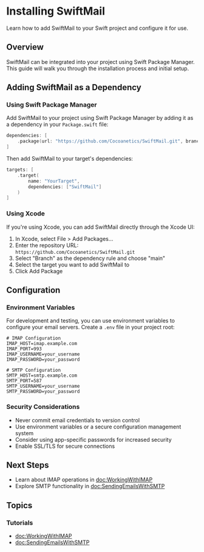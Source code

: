 # Installing SwiftMail

Learn how to add SwiftMail to your Swift project and configure it for use.

## Overview

SwiftMail can be integrated into your project using Swift Package Manager. This guide will walk you through the installation process and initial setup.

## Adding SwiftMail as a Dependency

### Using Swift Package Manager

Add SwiftMail to your project using Swift Package Manager by adding it as a dependency in your `Package.swift` file:

```swift
dependencies: [
    .package(url: "https://github.com/Cocoanetics/SwiftMail.git", branch: "main")
]
```

Then add SwiftMail to your target's dependencies:

```swift
targets: [
    .target(
        name: "YourTarget",
        dependencies: ["SwiftMail"]
    )
]
```

### Using Xcode

If you're using Xcode, you can add SwiftMail directly through the Xcode UI:

1. In Xcode, select File > Add Packages...
2. Enter the repository URL: `https://github.com/Cocoanetics/SwiftMail.git`
3. Select "Branch" as the dependency rule and choose "main"
4. Select the target you want to add SwiftMail to
5. Click Add Package

## Configuration

### Environment Variables

For development and testing, you can use environment variables to configure your email servers. Create a `.env` file in your project root:

```
# IMAP Configuration
IMAP_HOST=imap.example.com
IMAP_PORT=993
IMAP_USERNAME=your_username
IMAP_PASSWORD=your_password

# SMTP Configuration
SMTP_HOST=smtp.example.com
SMTP_PORT=587
SMTP_USERNAME=your_username
SMTP_PASSWORD=your_password
```

### Security Considerations

- Never commit email credentials to version control
- Use environment variables or a secure configuration management system
- Consider using app-specific passwords for increased security
- Enable SSL/TLS for secure connections

## Next Steps

- Learn about IMAP operations in <doc:WorkingWithIMAP>
- Explore SMTP functionality in <doc:SendingEmailsWithSMTP>

## Topics

### Tutorials

- <doc:WorkingWithIMAP>
- <doc:SendingEmailsWithSMTP> 